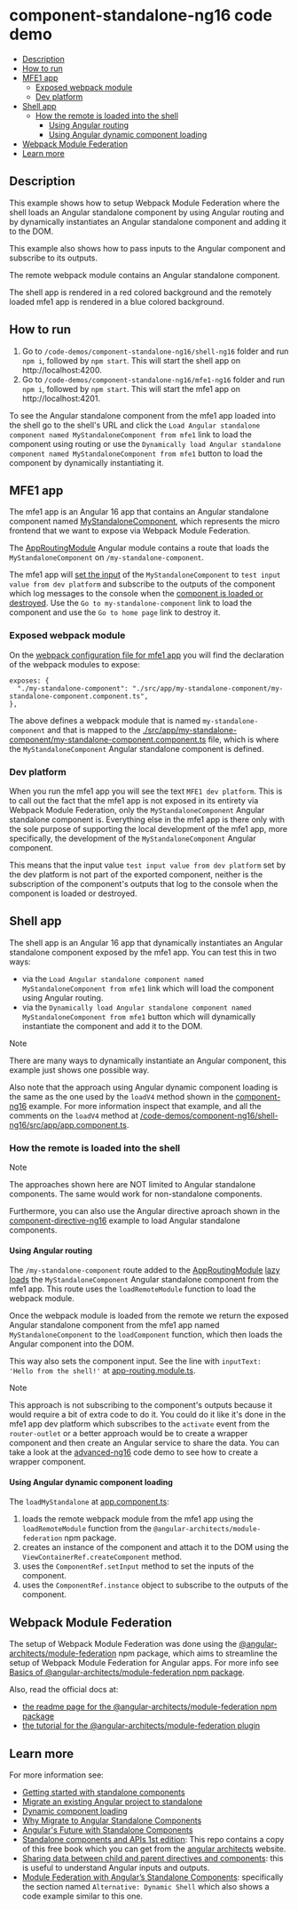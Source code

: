 # component-standalone-ng16 code demo

- [Description](#description)
- [How to run](#how-to-run)
- [MFE1 app](#mfe1-app)
  - [Exposed webpack module](#exposed-webpack-module)
  - [Dev platform](#dev-platform)
- [Shell app](#shell-app)
  - [How the remote is loaded into the shell](#how-the-remote-is-loaded-into-the-shell)
    - [Using Angular routing](#using-angular-routing)
    - [Using Angular dynamic component loading](#using-angular-dynamic-component-loading)
- [Webpack Module Federation](#webpack-module-federation)
- [Learn more](#learn-more)

## Description

This example shows how to setup Webpack Module Federation where the shell loads an Angular standalone component by using Angular routing and by dynamically instantiates an Angular standalone component and adding it to the DOM.

This example also shows how to pass inputs to the Angular component and subscribe to its outputs.

The remote webpack module contains an Angular standalone component.

The shell app is rendered in a red colored background and the remotely loaded mfe1 app is rendered in a blue colored background.

## How to run

1) Go to `/code-demos/component-standalone-ng16/shell-ng16` folder and run `npm i`, followed by `npm start`. This will start the shell app on http://localhost:4200.
2) Go to `/code-demos/component-standalone-ng16/mfe1-ng16` folder and run `npm i`, followed by `npm start`. This will start the mfe1 app on http://localhost:4201.

To see the Angular standalone component from the mfe1 app loaded into the shell go to the shell's URL and click the `Load Angular standalone component named MyStandaloneComponent from mfe1` link to load the component using routing or use the `Dynamically load Angular standalone component named MyStandaloneComponent from mfe1` button to load the component by dynamically instantiating it.

## MFE1 app

The mfe1 app is an Angular 16 app that contains an Angular standalone component named [MyStandaloneComponent](/code-demos/component-standalone-ng16/mfe1-ng16/src/app/my-standalone-component/my-standalone-component.component.ts), which represents the micro frontend that we want to expose via Webpack Module Federation.

The [AppRoutingModule](/code-demos/component-standalone-ng16/mfe1-ng16/src/app/app-routing.module.ts) Angular module contains a route that loads the `MyStandaloneComponent` on `/my-standalone-component`.

The mfe1 app will [set the input](/code-demos/component-standalone-ng16/mfe1-ng16/src/app/app-routing.module.ts) of the `MyStandaloneComponent` to `test input value from dev platform` and subscribe to the outputs of the component which log messages to the console when the [component is loaded or destroyed](/code-demos/component-standalone-ng16/mfe1-ng16/src/app/app.component.ts). Use the `Go to my-standalone-component` link to load the component and use the `Go to home page` link to destroy it.

### Exposed webpack module

On the [webpack configuration file for mfe1 app](/code-demos/component-standalone-ng16//mfe1-ng16/webpack.config.js) you will find the declaration of the webpack modules to expose:

```
exposes: {
  "./my-standalone-component": "./src/app/my-standalone-component/my-standalone-component.component.ts",
},
```

The above defines a webpack module that is named `my-standalone-component` and that is mapped to the [./src/app/my-standalone-component/my-standalone-component.component.ts](/code-demos/component-standalone-ng16/mfe1-ng16/src/app/my-standalone-component/my-standalone-component.component.ts) file, which is where the `MyStandaloneComponent` Angular standalone component is defined.

### Dev platform

When you run the mfe1 app you will see the text `MFE1 dev platform`. This is to call out the fact that the mfe1 app is not exposed in its entirety via Webpack Module Federation, only the `MyStandaloneComponent` Angular standalone component is. Everything else in the mfe1 app is there only with the sole purpose of supporting the local development of the mfe1 app, more specifically, the development of the `MyStandaloneComponent` Angular component.

This means that the input value `test input value from dev platform` set by the dev platform is not part of the exported component, neither is the subscription of the component's outputs that log to the console when the component is loaded or destroyed.

## Shell app

The shell app is an Angular 16 app that dynamically instantiates an Angular standalone component exposed by the mfe1 app. You can test this in two ways:

- via the `Load Angular standalone component named MyStandaloneComponent from mfe1` link which will load the component using Angular routing.
- via the `Dynamically load Angular standalone component named MyStandaloneComponent from mfe1` button which will dynamically instantiate the component and add it to the DOM.

> [!NOTE]
>
> There are many ways to dynamically instantiate an Angular component, this example just shows one possible way.
>
> Also note that the approach using Angular dynamic component loading is the same as the one used by the `loadV4` method shown in the [component-ng16](../component-ng16/README.md) example. For more information inspect that example, and all the comments on the `loadV4` method at [/code-demos/component-ng16/shell-ng16/src/app/app.component.ts](../component-ng16/shell-ng16/src/app/app.component.ts).
>

### How the remote is loaded into the shell

> [!NOTE]
>
> The approaches shown here are NOT limited to Angular standalone components. The same would work for non-standalone components.
>
> Furthermore, you can also use the Angular directive aproach shown in the [component-directive-ng16](../component-directive-ng16/README.md) example to load Angular standalone components.
>

#### Using Angular routing

The `/my-standalone-component` route added to the [AppRoutingModule](/code-demos/component-standalone-ng16/shell-ng16/src/app/app-routing.module.ts) [lazy loads](https://angular.io/guide/lazy-loading-ngmodules) the `MyStandaloneComponent` Angular standalone component from the mfe1 app. This route uses the `loadRemoteModule` function to load the webpack module.

Once the webpack module is loaded from the remote we return the exposed Angular standalone component from the mfe1 app named `MyStandaloneComponent` to the `loadComponent` function, which then loads the Angular component into the DOM.

This way also sets the component input. See the line with `inputText: 'Hello from the shell!'` at [app-routing.module.ts](/code-demos/component-standalone-ng16/mfe1-ng16/src/app/app-routing.module.ts).

> [!NOTE]
>
> This approach is not subscribing to the component's outputs because it would require a bit of extra code to do it. You could do it like it's done in the mfe1 app dev platform which subscribes to the `activate` event from the `router-outlet` or a better approach would be to create a wrapper component and then create an Angular service to share the data. You can take a look at the [advanced-ng16](../advanced-ng16/README.md) code demo to see how to create a wrapper component.
>

#### Using Angular dynamic component loading

The `loadMyStandalone` at [app.component.ts](/code-demos/component-standalone-ng16/shell-ng16/src/app/app.component.ts):

1) loads the remote webpack module from the mfe1 app using the `loadRemoteModule` function from the `@angular-architects/module-federation` npm package.
2) creates an instance of the component and attach it to the DOM using the `ViewContainerRef.createComponent` method.
3) uses the `ComponentRef.setInput` method to set the inputs of the component.
4) uses the `ComponentRef.instance` object to subscribe to the outputs of the component.

## Webpack Module Federation

The setup of Webpack Module Federation was done using the [@angular-architects/module-federation](https://www.npmjs.com/package/@angular-architects/module-federation) npm package, which aims to streamline the setup of Webpack Module Federation for Angular apps. For more info see [Basics of @angular-architects/module-federation npm package](/docs/basics-angular-architects.md).

Also, read the official docs at:
- [the readme page for the @angular-architects/module-federation npm package](https://www.npmjs.com/package/@angular-architects/module-federation?activeTab=readme)
- [the tutorial for the @angular-architects/module-federation plugin](https://github.com/angular-architects/module-federation-plugin/blob/main/libs/mf/tutorial/tutorial.md)

## Learn more

For more information see:

- [Getting started with standalone components](https://angular.io/guide/standalone-components)
- [Migrate an existing Angular project to standalone](https://angular.io/guide/standalone-migration)
- [Dynamic component loading](https://angular.io/guide/dynamic-component-loader#dynamic-component-loading)
- [Why Migrate to Angular Standalone Components](https://medium.com/angular-gems/angular-standalone-components-590b3076d48a)
- [Angular's Future with Standalone Components](https://www.angulararchitects.io/en/blog/angulars-future-without-ngmodules-lightweight-solutions-on-top-of-standalone-components/)
- [Standalone components and APIs 1st edition](/docs/standalone-components-and-APIs-1st-edition.pdf): This repo contains a copy of this free book which you can get from the [angular architects](https://www.angulararchitects.io/en/ebooks/anguar-standalone-components-and-apis/) website.
- [Sharing data between child and parent directives and components](https://angular.io/guide/inputs-outputs): this is useful to understand Angular inputs and outputs.
- [Module Federation with Angular’s Standalone Components](https://www.angulararchitects.io/blog/module-federation-with-angulars-standalone-components/): specifically the section named `Alternative: Dynamic Shell` which also shows a code example similar to this one.